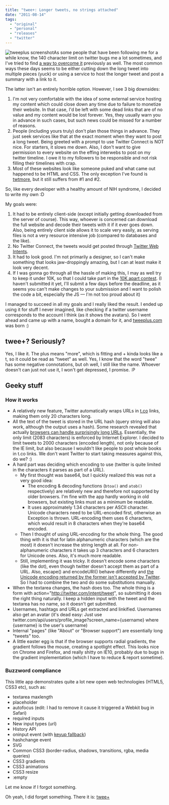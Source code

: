 ```yaml
---
title: "twee+: Longer tweets, no strings attached"
date: "2011-08-14"
tags:
  - "original"
  - "personal"
  - "releases"
  - "twitter"
---
```


![](images/tweeplus-300x200.png "tweeplus screenshot")As some people that have been following me for a while know, the 140 character limit on twitter bugs me a lot sometimes, and I've tried to find [a way to overcome it](http://lea.verou.me/2009/11/exploring-browser-supported-unicode-characters-and-a-tweet-shortening-experiment/) previously as well. The most common ways these days seems to be either cutting down the long tweet into multiple pieces (yuck) or using a service to host the longer tweet and post a summary with a link to it.

The latter isn't an entirely horrible option. However, I see 3 big downsides:

1. I'm not very comfortable with the idea of some external service hosting my content which could close down any time due to failure to monetize their website. In that case, I'd be left with some dead links that are of no value and my content would be lost forever. Yes, they usually warn you in advance in such cases, but such news could be missed for a number of reasons.
2. People (including yours truly) don't plan those things in advance. They just seek services like that at the exact moment when they want to post a long tweet. Being greeted with a prompt to use Twitter Connect is NOT nice. For starters, it slows me down. Also, I don't want to give permission to every website on the effing interwebs to post on my twitter timeline. I owe it to my followers to be responsible and not risk filling their timelines with crap.
3. Most of these websites look like someone puked and what came out happened to be HTML and CSS. The only exception I've found is [twtmore](http://twtmore.com/), but it still suffers from #1 and #2.

So, like every developer with a healthy amount of NIH syndrome, I decided to write my own :D

My goals were:

1. It had to be entirely client-side (except initially getting downloaded from the server of course). This way, whoever is concerned can download the full website and decode their tweets with it if it ever goes down. Also, being entirely client side allows it to scale very easily, as serving files is not a very resource intensive job (compared to databases and the like).
2. No Twitter Connect, the tweets would get posted through [Twitter Web Intents](https://dev.twitter.com/docs/intents).
3. It had to look good. I'm not primarily a designer, so I can't make something that looks jaw-droppingly amazing, but I can at least make it look very decent.
4. If I was gonna go through all the hassle of making this, I may as well try to keep it under 10K, so that I could take part in the [10K apart contest](http://10k.aneventapart.com/). (I haven't submitted it yet, I'll submit a few days before the deadline, as it seems you can't make changes to your submission and I want to polish the code a bit, especially the JS — I'm not too proud about it)

I managed to succeed in all my goals and I really liked the result. I ended up using it for stuff I never imagined, like checking if a twitter username corresponds to the account I think (as it shows the avatars). So I went ahead and came up with a name, bought a domain for it, and [tweeplus.com](http://tweeplus.com) was born :)

## twee+? Seriously?

Yes, I like it. The plus means "more", which is fitting and + kinda looks like a t, so it could be read as "tweet" as well. Yes, I know that the word "twee" has some negative connotations, but oh well, I still like the name. Whoever doesn't can just not use it, I won't get depressed, I promise. :P

## Geeky stuff

### How it works

- A relatively new feature, Twitter automatically wraps URLs in [t.co](http://t.co) links, making them only 20 characters long.
- All the text of the tweet is stored in the URL hash (query string will also work, although the output uses a hash). Some research revealed that actually [browsers can handle surprisingly long URLs](http://stackoverflow.com/questions/417142/what-is-the-maximum-length-of-a-url). Essentially, the only limit (2083 characters) is enforced by Internet Explorer. I decided to limit tweets to 2000 characters (encoded length), not only because of the IE limit, but also because I wouldn't like people to post whole books in t.co links. We don't want Twitter to start taking measures against this, do we? :)
- A hard part was deciding which encoding to use (twitter is quite limited in the characters it parses as part of a URL).
    - My first thought was base64, but I quickly realized this was not a very good idea:
        - The encoding & decoding functions (`btoa()` and `atob()` respectively) are relatively new and therefore not supported by older browsers. I'm fine with the app hardly working in old browsers, but existing links must as a minimum be readable.
        - It uses approximately 1.34 characters per ASCII character. Unicode characters need to be URL-encoded first, otherwise an Exception is thrown. URL-encoding them uses 6 characters, which would result in 8 characters when they're base64 encoded.
    - Then I thought of using URL-encoding for the whole thing. The good thing with it is that for latin alphanumeric characters (which are the most) it doesn't increase the string length at all. For non-alphanumeric characters it takes up 3 characters and 6 characters for Unicode ones. Also, it's much more readable.
    - Still, implementing it was tricky. It doesn't encode some characters (like the dot), even though twitter doesn't accept them as part of a URL. Also, escape() and encodeURI() behave differently and [the Unicode encoding returned by the former isn't accepted by Twitter](http://twitter.com/#!/LeaVerou/status/101348203756130304). So I had to combine the two and do some substitutions manually.
- When the textarea changes, the hash does too. The whole thing is a form with action="http://twitter.com/intent/tweet", so submitting it does the right thing naturally. I keep a hidden input with the tweet and the textarea has no name, so it doesn't get submitted.
- Usernames, hashtags and URLs get extracted and linkified. Usernames also get an avatar (it's dead easy: Just use twitter.com/api/users/profile\_image?screen\_name={username} where {username} is the user's username)
- Internal "pages" (like "About" or "Browser support") are essentially long "tweets" too.
- A little easter egg is that if the browser supports radial gradients, the gradient follows the mouse, creating a spotlight effect. This looks nice on Chrome and Firefox, and really shitty on IE10, probably due to bugs in the gradient implementation (which I have to reduce & report sometime).

### Buzzword compliance

This little app demonstrates quite a lot new open web technologies (HTML5, CSS3 etc), such as:

- textarea maxlength
- placeholder
- autofocus (edit: I had to remove it cause it triggered a Webkit bug in Safari)
- required inputs
- New input types (url)
- History API
- oninput event (with [keyup fallback](http://mathiasbynens.be/notes/oninput))
- hashchange event
- SVG
- Common CSS3 (border-radius, shadows, transitions, rgba, media queries)
- CSS3 gradients
- CSS3 animations
- CSS3 resize
- :empty

Let me know if I forgot something.

Oh yeah, I did forget something. There it is: [twee+](http://tweeplus.com/)
